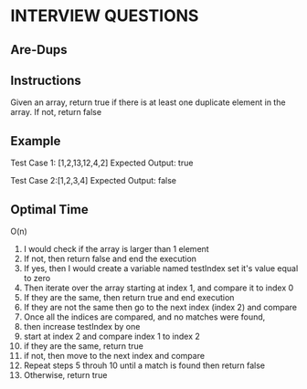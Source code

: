 # INTERVIEW QUESTIONS

## Are-Dups

## Instructions
Given an array, return true if there is at least one duplicate element in the array. If not, return false

## Example
Test Case 1: [1,2,13,12,4,2]
Expected Output: true

Test Case 2:[1,2,3,4]
Expected Output: false

## Optimal Time
O(n)

1. I would check if the array is larger than 1 element
1. If not, then return false and end the execution
1. If yes, then I would create a variable named testIndex set it's value equal to zero
1. Then iterate over the array starting at index 1, and compare it to index 0
1. If they are the same, then return true and end execution
1. If they are not the same then go to the next index (index 2) and compare
1. Once all the indices are compared, and no matches were found, 
1. then increase testIndex by one
1. start at index 2 and compare index 1 to index 2
1. if they are the same, return true
1. if not, then move to the next index and compare
1. Repeat steps 5 throuh 10 until a match is found then return false
1. Otherwise, return true
